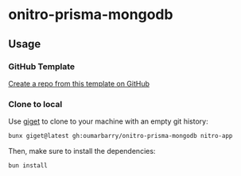 # onitro-prisma-mongodb

## Usage

### GitHub Template

[Create a repo from this template on GitHub](https://github.com/oumarbarry/onitro-prisma-mongodb/generate)

### Clone to local

Use [giget](https://github.com/unjs/giget) to clone to your machine with an empty git history:

```bash
bunx giget@latest gh:oumarbarry/onitro-prisma-mongodb nitro-app
```

Then, make sure to install the dependencies:

```bash
bun install
```
